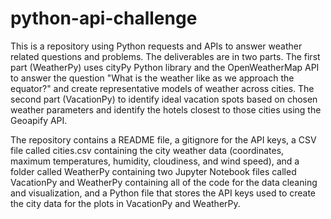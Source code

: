 # python-api-challenge

This is a repository using Python requests and APIs to answer weather related questions and problems.  The deliverables are in two parts.  The first part (WeatherPy) uses cityPy Python library and the OpenWeatherMap API to answer the question "What is the weather like as we approach the equator?" and create representative models of weather across cities.  The second part (VacationPy)  to identify ideal vacation spots based on chosen weather parameters and identify the hotels closest to those cities using the Geoapify API.


The repository contains a README file, a gitignore for the API keys, a CSV file called cities.csv containing the city weather data (coordinates, maximum temperatures, humidity, cloudiness, and wind speed), and a folder called WeatherPy containing two Jupyter Notebook files called VacationPy and WeatherPy containing all of the code for the data cleaning and visualization, and a Python file that stores the API keys used to create the city data for the plots in VacationPy and WeatherPy.


